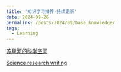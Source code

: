 ```yaml
---
title: '知识学习推荐-持续更新'
date: 2024-09-26
permalink: /posts/2024/09/base_knowledge/
tags:
  - Learning
---
```


[苏星河的科学空间](_posts/2024-09-25-your-idea.md)

[Science research writing](https://redacaocientifica.weebly.com/uploads/6/0/2/2/60226751/science_writing_for_non-native_engish_speakers.pdf)